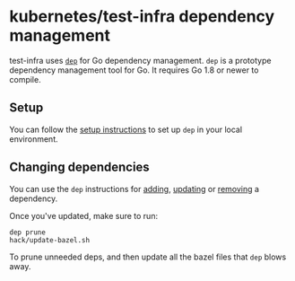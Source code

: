 # kubernetes/test-infra dependency management

test-infra uses [`dep`](https://github.com/golang/dep) for Go dependency
management. `dep` is a prototype dependency management tool for Go. It requires
Go 1.8 or newer to compile.


## Setup

You can follow the [setup instructions](https://github.com/golang/dep#setup) to
set up `dep` in your local environment.


## Changing dependencies

You can use the `dep` instructions for [adding](https://github.com/golang/dep#adding-a-dependency),
[updating](https://github.com/golang/dep#updating-dependencies) or
[removing](https://github.com/golang/dep#removing-dependencies) a dependency.

Once you've updated, make sure to run:
```
dep prune
hack/update-bazel.sh
```

To prune unneeded deps, and then update all the bazel files that `dep` blows away.
